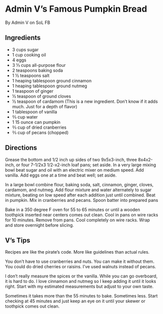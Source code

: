 # Admin V’s Famous Pumpkin Bread

By Admin V on SoL FB

## Ingredients

* 3 cups sugar
* 1 cup cooking oil
* 4 eggs 
* 3 ⅓ cups all-purpose flour 
* 2 teaspoons baking soda
* 1 ½ teaspoons salt
* 1 heaping tablespoon ground cinnamon
* 1 heaping tablespoon ground nutmeg
* 1 teaspoon of ginger
* ½ teaspoon of ground cloves
* ½ teaspoon of cardamom (This is a new ingredient.  Don’t know if it adds much.  Just for a depth of flavor)
* 1 tablespoon of vanilla
* ⅔ cup water 
* 1 15 ounce can pumpkin
* ⅔ cup of dried cranberries
* ⅔ cup of pecans (chopped)

## Directions

Grease the bottom and 1/2 inch up sides of two 9x5x3-inch, three 8x4x2-inch, or four 7-1/2x3 1/2-x2-inch loaf pans; set aside. In a very large mixing bowl beat sugar and oil with an electric mixer on medium speed. Add vanilla.  Add eggs one at a time and beat well; set aside.

In a large bowl combine flour, baking soda, salt, cinnamon, ginger, cloves, cardamom, and nutmeg. Add flour mixture and water alternately to sugar mixture, beating on low speed after each addition just until combined. Beat in pumpkin.  Mix in cranberries and pecans.  Spoon batter into prepared pans

Bake in a 350 degree F oven for 55 to 65 minutes or until a wooden toothpick inserted near centers comes out clean. Cool in pans on wire racks for 10 minutes. Remove from pans. Cool completely on wire racks. Wrap and store overnight before slicing. 

## V’s Tips

Recipes are like the pirate’s code.  More like guidelines than actual rules.  

You don’t have to use cranberries and nuts.  You can make it without them.  You could do dried cherries or raisins.  I’ve used walnuts instead of pecans.  

I don’t really measure the spices or the vanilla.  While you can go overboard, it is hard to do.  I love cinnamon and nutmeg so I keep adding it until it looks right.  Start with my estimated measurements but adjust to your own taste.  

Sometimes it takes more than the 55 minutes to bake.  Sometimes less. Start checking at 45 minutes and just keep an eye on it until your skewer or toothpick comes out clean.  
